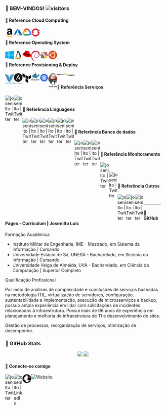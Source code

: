 ### 🚀 BEM-VINDOS! ![visitors](https://visitor-badge.glitch.me/badge?page_id=josenilto.josenilto)


#### 👻 Reference Cloud Computing
  
[<img title="Amazon" align="left" alt="josenilto | Twitter" width="28px" src="https://github.com/josenilto/josenilto/blob/master/imagens/icones/cloud.computing/amazon.svg" />][amazon]
[<img title="Microsoft Azure" align="left" alt="josenilto | Twitter" width="28px" src="https://github.com/josenilto/josenilto/blob/master/imagens/icones/cloud.computing/azure.svg" />][microsoftazure]
[<img title="Google Cloud" align="left" alt="josenilto | Twitter" width="28px" src="https://github.com/josenilto/josenilto/blob/master/imagens/icones/cloud.computing/google.svg" />][googlecloud]
[<img title="openstack" align="left" alt="josenilto | Twitter" width="28px" src="https://github.com/josenilto/josenilto/blob/master/imagens/icones/cloud.computing/openshift.svg" />][openstack]

[Amazon]: https://aws.amazon.com/pt
[Microsoftazure]: https://azure.microsoft.com/pt-br
[Googlecloud]: https://cloud.google.com
[openstack]: https://releases.openstack.org

<br>

#### 👻 Reference Operating System
  
[<img title="Windows" align="left" alt="josenilto | Twitter" width="28px" src="https://github.com/josenilto/josenilto/blob/master/imagens/icones/operating.system/microsoft.svg" />][windows]
[<img title="Linux" align="left" alt="josenilto | Twitter" width="28px" src="https://github.com/josenilto/josenilto/blob/master/imagens/icones/operating.system/linux.svg" />][linux]
[<img title="Red Hat" align="left" alt="josenilto | Twitter" width="28px" src="https://github.com/josenilto/josenilto/blob/master/imagens/icones/operating.system/redhat.svg" />][redhat]
[<img title="Debian" align="left" alt="josenilto | Twitter" width="28px" src="https://github.com/josenilto/josenilto/blob/master/imagens/icones/operating.system/debian.svg" />][debian]
[<img title="CentOs" align="left" alt="josenilto | Twitter" width="28px" src="https://github.com/josenilto/josenilto/blob/master/imagens/icones/operating.system/centos.svg" />][centos]
[<img title="Ubuntu" align="left" alt="josenilto | Twitter" width="28px" src="https://github.com/josenilto/josenilto/blob/master/imagens/icones/operating.system/ubuntu.svg" />][ubuntu]


[Windows]: https://docs.microsoft.com/en-us/windows/release-information
[Linux]: https://wiki.ubuntu.com/Releases
[Redhat]: https://access.redhat.com/articles/3078
[Debian]: https://www.debian.org/releases
[CentOs]: https://www.centos.org/download
[Ubuntu]: https://releases.ubuntu.com/


<br>

#### 👻 Reference Provisioning & Deploy

[<img title="Vagrant" align="left" alt="josenilto | Twitter" width="28px" src="https://github.com/josenilto/josenilto/blob/master/imagens/icones/provisioning.deploy/vagrant.svg" />][vagrant]
[<img title="Ansible" align="left" alt="josenilto | Twitter" width="28px" src="https://github.com/josenilto/josenilto/blob/master/imagens/icones/provisioning.deploy/ansible.svg" />][ansible]
[<img title="Terraform" align="left" alt="josenilto | Twitter" width="28px" src="https://github.com/josenilto/josenilto/blob/master/imagens/icones/provisioning.deploy/terraform.svg" />][terraform]
[<img title="Docker" align="left" alt="josenilto | Twitter" width="28px" src="https://github.com/josenilto/josenilto/blob/master/imagens/icones/provisioning.deploy/docker.svg" />][docker]
[<img title="Kubernetes" align="left" alt="josenilto | Twitter" width="28px" src="https://github.com/josenilto/josenilto/blob/master/imagens/icones/provisioning.deploy/kubernets.svg" />][kubernetes]
[<img title="Jenkins" align="left" alt="josenilto | Twitter" width="28px" src="https://github.com/josenilto/josenilto/blob/master/imagens/icones/provisioning.deploy/jenkins.svg" />][jenkins]
[<img title="SonarQube" align="left" alt="josenilto | Twitter" width="28px" src="https://github.com/josenilto/josenilto/blob/master/imagens/icones/provisioning.deploy/sonarqube.svg" />][sonarqube]
[<img title="Puppet" align="left" alt="josenilto | Twitter" width="28px" src="https://github.com/josenilto/josenilto/blob/master/imagens/icones/provisioning.deploy/puppet.svg" />][puppet]

[Vagrant]: https://www.vagrantup.com/downloads.html
[Ansible]: https://docs.ansible.com/ansible/latest/index.html 
[Terraform]: https://www.terraform.io/downloads.html
[Docker]: https://www.docker.com
[Kubernetes]: https://kubernetes.io
[Jenkins]: https://www.jenkins.io
[sonarqube]: https://www.sonarqube.org/downloads
[puppet]: https://puppet.com/docs/puppet/7.1/release_notes_puppet.html
<br>

#### 👻 Referência Serviços

[<img title="Apache" align="left" alt="josenilto | Twitter" width="28px" src="https://cdn.jsdelivr.net/npm/simple-icons@v3/icons/apache.svg" />][apache]
[<img title="Nginx" align="left" alt="josenilto | Twitter" width="28px" src="https://cdn.jsdelivr.net/npm/simple-icons@v3/icons/nginx.svg" />][nginx]

[Apache]: https://httpd.apache.org/dev/release.html
[Nginx]: https://nginx.org
<br>

#### 👻 Referência Linguagens

[<img title="HTML" align="left" alt="josenilto | Twitter" width="28px" src="https://cdn.jsdelivr.net/npm/simple-icons@v3/icons/html5.svg" />][html]
[<img title="CSS" align="left" alt="josenilto | Twitter" width="28px" src="https://cdn.jsdelivr.net/npm/simple-icons@v3/icons/css3.svg" />][css]
[<img title="Java" align="left" alt="josenilto | Twitter" width="28px" src="https://cdn.jsdelivr.net/npm/simple-icons@v3/icons/java.svg" />][java]
[<img title="Python" align="left" alt="josenilto | Twitter" width="28px" src="https://cdn.jsdelivr.net/npm/simple-icons@v3/icons/python.svg" />][python]
[<img title="Php" align="left" alt="josenilto | Twitter" width="28px" src="https://cdn.jsdelivr.net/npm/simple-icons@v3/icons/php.svg" />][Php]
[<img title="Bootstrap" align="left" alt="josenilto | Twitter" width="28px" src="https://cdn.jsdelivr.net/npm/simple-icons@v3/icons/bootstrap.svg" />][bootstrap]

[Html]: https://www.w3.org/2014/10/html5-rec.html.en
[Css]: https://www.w3.org/Style/CSS20/
[Java]: https://www.oracle.com/java/technologies/javase-downloads.html
[Python]: https://www.python.org/downloads
[Php]: https://www.php.net/releases/index.php

[Bootstrap]: https://getbootstrap.com/docs/versions
<br>

#### 👻 Referência Banco de dados

[<img title="MySQL" align="left" alt="josenilto | Twitter" width="28px" src="https://cdn.jsdelivr.net/npm/simple-icons@v3/icons/mysql.svg" />][mysql]
[<img title="PostgreSQL" align="left" alt="josenilto | Twitter" width="28px" src="https://cdn.jsdelivr.net/npm/simple-icons@v3/icons/postgresql.svg" />][postgresql]
[<img title="mongoDB" align="left" alt="josenilto | Twitter" width="28px" src="https://cdn.jsdelivr.net/npm/simple-icons@v3/icons/mongodb.svg" />][mongodb]

[MySQL]: https://dev.mysql.com/doc/relnotes
[PostgreSQL]: https://www.postgresql.org/docs/release
[MongoDB]: https://docs.mongodb.com/manual/release-notes
<br>

#### 👻 Referência Monitoramento

[<img title="Grafana" align="left" alt="josenilto | Twitter" width="28px" src="https://cdn.jsdelivr.net/npm/simple-icons@v3/icons/grafana.svg" />][grafana]

[Grafana]: https://grafana.com/docs/grafana/latest/release-notes/
<br>

[<img title="Zabbix" align="left" alt="josenilto | Twitter" width="28px" src="https://cdn.jsdelivr.net/npm/simple-icons@v3/icons/grafana.svg" />][grafana]

[Grafana]: https://grafana.com/docs/grafana/latest/release-notes/
<br>

#### 👻 Referência Outros

[<img title="Laravel" align="left" alt="josenilto | Twitter" width="28px" src="https://cdn.jsdelivr.net/npm/simple-icons@v3/icons/laravel.svg" />][laravel]
[<img title="Drupal" align="left" alt="josenilto | Twitter" width="28px" src="https://cdn.jsdelivr.net/npm/simple-icons@v3/icons/drupal.svg" />][drupal]
[<img title="WordPress" align="left" alt="josenilto | Twitter" width="28px" src="https://cdn.jsdelivr.net/npm/simple-icons@v3/icons/wordpress.svg" />][wordpress]

[Laravel]: https://laravel.com/docs/5.5/releases
[Drupal]: https://www.drupal.org/project/drupal/releases
[WordPress]: https://wordpress.org/download/releases
<br>

----

#### 📝 GitHub Pages - Curriculum | Josenilto Luis

Formação Acadêmica 

- Instituto Militar de Engenharia, IME - Mestrado, em Sistema da Informação | Cursando
- Universidade Estácio de Sá, UNESA - Bacharelado, em Sistema da Informação | Cursando
- Universidade Veiga de Almeida, UVA - Bacharelado, em Ciência da Computação | Superior Completo

Qualificação Profissional

Por meio de análises de complexidade e conclusões de serviços baseadas na metodologia ITIL, virtualização de servidores, configuração, sustentabilidade e implementação, execução de microsserviços e backup, possuo ampla experiência em lidar com solicitações de incidentes relacionados à infraestrutura. Possui mais de 06 anos de experiência em planejamento e melhoria de infraestrutura de TI e desenvolvimento de sites.

Gestão de processos, reorganização de serviços, otimização de desempenho.

### 🔨 GitHub Stats

<div align="center">

<img src="https://github-readme-stats.vercel.app/api?username=josenilto&show_icons=true&line_height=45&include_all_commits=true" /> <img src="https://github-readme-stackoverflow.vercel.app/?userID=14906940"  />

</div>

#### 🤙 Conecte-se comigo

[<img title="WhatsApp" align="left" alt="josenilto | Twitter" width="28px" src="https://cdn.jsdelivr.net/npm/simple-icons@v3/icons/whatsapp.svg" />][whatsapp]
[<img title="Linkedin" align="left" alt="josenilto | LinkedIn" width="28px" src="https://cdn.jsdelivr.net/npm/simple-icons@v3/icons/linkedin.svg" />][linkedin]
[<img title="Usuporte" align="left" alt="josenilto | Twitter" width="28px" src="https://raw.githubusercontent.com/iconic/open-iconic/master/svg/globe.svg" />][website]

![Website](https://img.shields.io/website?label=usuporte.com.br&style=for-the-badge&url=https://usuporte.com.br)

[whatsapp]: https://api.whatsapp.com/send?phone=5521981918601&text=Ol%C3%A1%20bem-vindo!%20Ao%20whatsapp%20do%20Josenilto
[linkedin]: https://br.linkedin.com/in/josenilto?trk=profile-badge
[website]: https://www.usuporte.com.br
